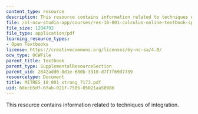 ```yaml
---
content_type: resource
description: This resource contains information related to techniques of integration.
file: /ol-ocw-studio-app/courses/res-18-001-calculus-online-textbook-spring-2005/68ecb5df6fab021f758605021aa5098b_MITRES_18_001_strang_7173.pdf
file_size: 1284792
file_type: application/pdf
learning_resource_types:
- Open Textbooks
license: https://creativecommons.org/licenses/by-nc-sa/4.0/
ocw_type: OCWFile
parent_title: Textbook
parent_type: SupplementalResourceSection
parent_uid: 2842add0-8d1e-680b-3318-d7f7f69d7739
resourcetype: Document
title: MITRES_18_001_strang_7173.pdf
uid: 68ecb5df-6fab-021f-7586-05021aa5098b
---
```

This resource contains information related to techniques of integration.